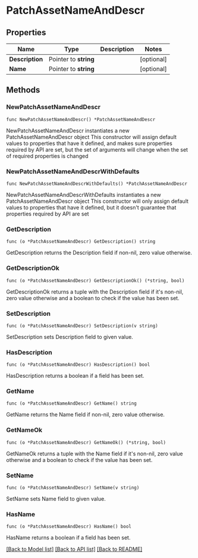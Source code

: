 # PatchAssetNameAndDescr

## Properties

Name | Type | Description | Notes
------------ | ------------- | ------------- | -------------
**Description** | Pointer to **string** |  | [optional] 
**Name** | Pointer to **string** |  | [optional] 

## Methods

### NewPatchAssetNameAndDescr

`func NewPatchAssetNameAndDescr() *PatchAssetNameAndDescr`

NewPatchAssetNameAndDescr instantiates a new PatchAssetNameAndDescr object
This constructor will assign default values to properties that have it defined,
and makes sure properties required by API are set, but the set of arguments
will change when the set of required properties is changed

### NewPatchAssetNameAndDescrWithDefaults

`func NewPatchAssetNameAndDescrWithDefaults() *PatchAssetNameAndDescr`

NewPatchAssetNameAndDescrWithDefaults instantiates a new PatchAssetNameAndDescr object
This constructor will only assign default values to properties that have it defined,
but it doesn't guarantee that properties required by API are set

### GetDescription

`func (o *PatchAssetNameAndDescr) GetDescription() string`

GetDescription returns the Description field if non-nil, zero value otherwise.

### GetDescriptionOk

`func (o *PatchAssetNameAndDescr) GetDescriptionOk() (*string, bool)`

GetDescriptionOk returns a tuple with the Description field if it's non-nil, zero value otherwise
and a boolean to check if the value has been set.

### SetDescription

`func (o *PatchAssetNameAndDescr) SetDescription(v string)`

SetDescription sets Description field to given value.

### HasDescription

`func (o *PatchAssetNameAndDescr) HasDescription() bool`

HasDescription returns a boolean if a field has been set.

### GetName

`func (o *PatchAssetNameAndDescr) GetName() string`

GetName returns the Name field if non-nil, zero value otherwise.

### GetNameOk

`func (o *PatchAssetNameAndDescr) GetNameOk() (*string, bool)`

GetNameOk returns a tuple with the Name field if it's non-nil, zero value otherwise
and a boolean to check if the value has been set.

### SetName

`func (o *PatchAssetNameAndDescr) SetName(v string)`

SetName sets Name field to given value.

### HasName

`func (o *PatchAssetNameAndDescr) HasName() bool`

HasName returns a boolean if a field has been set.


[[Back to Model list]](../README.md#documentation-for-models) [[Back to API list]](../README.md#documentation-for-api-endpoints) [[Back to README]](../README.md)


